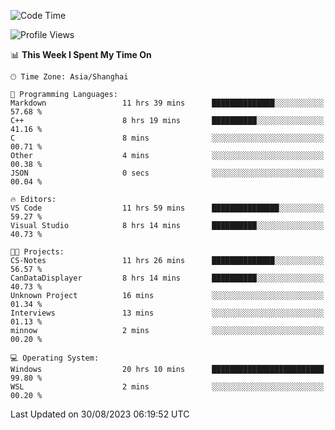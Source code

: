 <!--START_SECTION:waka-->
![Code Time](http://img.shields.io/badge/Code%20Time-1%2C206%20hrs%2018%20mins-blue)

![Profile Views](http://img.shields.io/badge/Profile%20Views-0-blue)

📊 **This Week I Spent My Time On** 

```text
🕑︎ Time Zone: Asia/Shanghai

💬 Programming Languages: 
Markdown                 11 hrs 39 mins      ██████████████░░░░░░░░░░░   57.68 % 
C++                      8 hrs 19 mins       ██████████░░░░░░░░░░░░░░░   41.16 % 
C                        8 mins              ░░░░░░░░░░░░░░░░░░░░░░░░░   00.71 % 
Other                    4 mins              ░░░░░░░░░░░░░░░░░░░░░░░░░   00.38 % 
JSON                     0 secs              ░░░░░░░░░░░░░░░░░░░░░░░░░   00.04 % 

🔥 Editors: 
VS Code                  11 hrs 59 mins      ███████████████░░░░░░░░░░   59.27 % 
Visual Studio            8 hrs 14 mins       ██████████░░░░░░░░░░░░░░░   40.73 % 

🐱‍💻 Projects: 
CS-Notes                 11 hrs 26 mins      ██████████████░░░░░░░░░░░   56.57 % 
CanDataDisplayer         8 hrs 14 mins       ██████████░░░░░░░░░░░░░░░   40.73 % 
Unknown Project          16 mins             ░░░░░░░░░░░░░░░░░░░░░░░░░   01.34 % 
Interviews               13 mins             ░░░░░░░░░░░░░░░░░░░░░░░░░   01.13 % 
minnow                   2 mins              ░░░░░░░░░░░░░░░░░░░░░░░░░   00.20 % 

💻 Operating System: 
Windows                  20 hrs 10 mins      █████████████████████████   99.80 % 
WSL                      2 mins              ░░░░░░░░░░░░░░░░░░░░░░░░░   00.20 % 
```


 Last Updated on 30/08/2023 06:19:52 UTC
<!--END_SECTION:waka-->